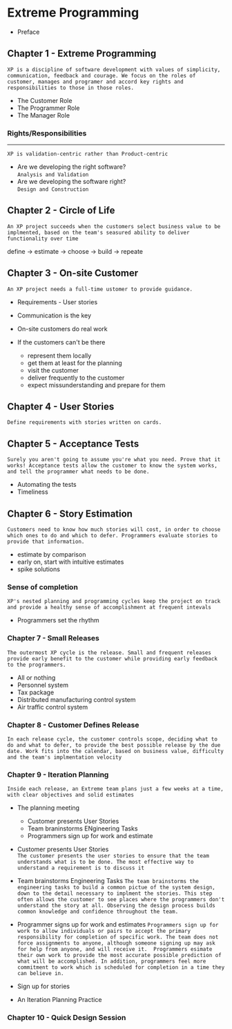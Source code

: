 # Extreme Programming

- Preface

## Chapter 1 - Extreme Programming   
`XP is a discipline of software development with values of simplicity, communication, feedback and courage. We focus on the roles of customer, manages and programer and accord key rights and responsibilities to those in those roles.`
- The Customer Role
- The Programmer Role
- The Manager Role

### Rights/Responsibilities  
----
`XP is validation-centric rather than Product-centric`
- Are we developing the right software?   
`Analysis and Validation`
- Are we developing the software right?  
`Design and Construction`

## Chapter 2 - Circle of Life
`
An XP project succeeds when the customers select business value to be implmented, based on the team's seasured ability to deliver functionality over time
`

define -> estimate -> choose -> build -> repeate

## Chapter 3 - On-site Customer
`
An XP project needs a full-time ustomer to provide guidance.
`
- Requirements - User stories
- Communication is the key

- On-site customers do real work
- If the customers can't be there 
  - represent them locally
  - get them at least for the planning
  - visit the customer
  - deliver frequently to the customer 
  - expect missunderstanding and prepare for them

## Chapter 4 - User Stories
`Define requirements with stories written on cards.`

## Chapter 5 - Acceptance Tests
`Surely you aren't going to assume you're what you need. Prove that it works! Acceptance tests allow the customer to know the system works, and tell the programmer what needs to be done.`

- Automating the tests
- Timeliness

## Chapter 6 - Story Estimation
`Customers need to know how much stories will cost, in order to choose which ones to do and which to defer. Programmers evaluate stories to provide that information.`

- estimate by comparison
- early on, start with intuitive estimates
- spike solutions


### Sense of completion
`XP's nested planning and programming cycles keep the project on track and provide a healthy sense of accomplishment at frequent intevals`

- Programmers set the rhythm

### Chapter 7 - Small Releases
`The outermost XP cycle is the release. Small and frequent releases provide early benefit to the customer while providing early feedback to the prоgrammers.`

- All or nothing
- Personnel system
- Tax package
- Distributed manufacturing control system
- Air traffic control system

### Chapter 8 - Customer Defines Release
`In each release cycle, the customer controls scope, deciding what to do and what to defer, to provide the best possible release by the due date. Work fits into the calendar, based on business value, difficulty and the team's implmentation velocity`

### Chapter 9 - Iteration Planning
`Inside each release, an Extreme team plans just a few weeks at a time, with clear objectives and solid estimates`

- The planning meeting
  - Customer presents User Stories
  - Team braninstorms ENgineering Tasks
  - Programmers sign up for work and estimate

- Customer presents User Stories  
`The customer presents the user stories to ensure that the team understands what is to be done. The most effective way to understand a requirement is to discuss it`

- Team brainstorms Engineering Tasks
`The team brainstorms the engineering tasks to build a common pictue of the system design, down to the detail necessary to implment the stories. This step often allows the customer to see places where the programmers don't understand the story at all. Observing the design process builds common knowledge and confidence throughout the team.`

- Programmer signs up for work and estimates
`Programmers sign up for work to allow individuals or pairs to accept the primary responsibility for completion of specific work. The team does not force assignments to anyone, although someone signing up may ask for help from anyone, and will receive it. 
Programmers esimate their own work to provide the most accurate possible prediction of what will be accomplished. In addition, programmers feel more commitment to work which is scheduled for completion in a time they can believe in.`

- Sign up for stories
- An Iteration Planning Practice

### Chapter 10 - Quick Design Session
